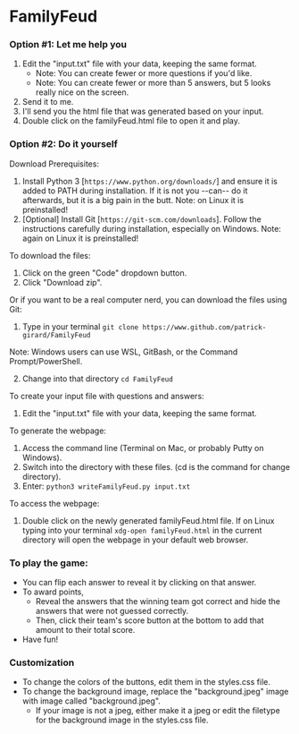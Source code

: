 # FamilyFeud

### Option #1: Let me help you

1. Edit the "input.txt" file with your data, keeping the same format.
    * Note: You can create fewer or more questions if you'd like.
    * Note: You can create fewer or more than 5 answers, but 5 looks really nice on the screen.
2. Send it to me.
3. I'll send you the html file that was generated based on your input.
4. Double click on the familyFeud.html file to open it and play.

### Option #2: Do it yourself

Download Prerequisites:
1. Install Python 3 [`https://www.python.org/downloads/`] and ensure it is added to PATH during installation. If it is not you --can-- do it afterwards, but it is a big pain in the butt. Note: on Linux it is preinstalled!
2. [Optional] Install Git [`https://git-scm.com/downloads`]. Follow the instructions carefully during installation, especially on Windows. Note: again on Linux it is preinstalled!

To download the files:
1. Click on the green "Code" dropdown button.
2. Click "Download zip".

Or if you want to be a real computer nerd, you can download the files using Git:
1. Type in your terminal `git clone https://www.github.com/patrick-girard/FamilyFeud`

Note: Windows users can use WSL, GitBash, or the Command Prompt/PowerShell.

2. Change into that directory `cd FamilyFeud`

To create your input file with questions and answers:
1. Edit the "input.txt" file with your data, keeping the same format.

To generate the webpage:
1. Access the command line (Terminal on Mac, or probably Putty on Windows).
2. Switch into the directory with these files. (cd is the command for change directory).
3. Enter: `python3 writeFamilyFeud.py input.txt`

To access the webpage:
1. Double click on the newly generated familyFeud.html file. If on Linux typing into your terminal `xdg-open familyFeud.html` in the current directory will open the webpage in your default web browser.

### To play the game:
* You can flip each answer to reveal it by clicking on that answer.
* To award points, 
    * Reveal the answers that the winning team got correct and hide the answers that were not guessed correctly.
    * Then, click their team's score button at the bottom to add that amount to their total score.
* Have fun!


### Customization
* To change the colors of the buttons, edit them in the styles.css file.
* To change the background image, replace the "background.jpeg" image with image called "background.jpeg".
   * If your image is not a jpeg, either make it a jpeg or edit the filetype for the background image in the styles.css file.
